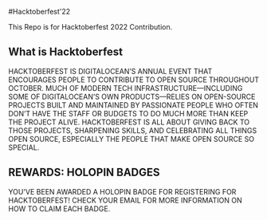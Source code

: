 #Hacktoberfest'22

This Repo is for Hacktoberfest 2022 Contribution.

## What is Hacktoberfest

HACKTOBERFEST IS DIGITALOCEAN’S ANNUAL EVENT THAT ENCOURAGES PEOPLE TO CONTRIBUTE TO OPEN SOURCE THROUGHOUT OCTOBER. MUCH OF MODERN TECH INFRASTRUCTURE—INCLUDING SOME OF DIGITALOCEAN’S OWN PRODUCTS—RELIES ON OPEN-SOURCE PROJECTS BUILT AND MAINTAINED BY PASSIONATE PEOPLE WHO OFTEN DON’T HAVE THE STAFF OR BUDGETS TO DO MUCH MORE THAN KEEP THE PROJECT ALIVE. HACKTOBERFEST IS ALL ABOUT GIVING BACK TO THOSE PROJECTS, SHARPENING SKILLS, AND CELEBRATING ALL THINGS OPEN SOURCE, ESPECIALLY THE PEOPLE THAT MAKE OPEN SOURCE SO SPECIAL.
## REWARDS: HOLOPIN BADGES

YOU'VE BEEN AWARDED A HOLOPIN BADGE FOR REGISTERING FOR HACKTOBERFEST!
CHECK YOUR EMAIL FOR MORE INFORMATION ON HOW TO CLAIM EACH BADGE.
